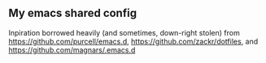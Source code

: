 ## My emacs shared config

Inpiration borrowed heavily (and sometimes, down-right stolen) from https://github.com/purcell/emacs.d, https://github.com/zackr/dotfiles, and https://github.com/magnars/.emacs.d

